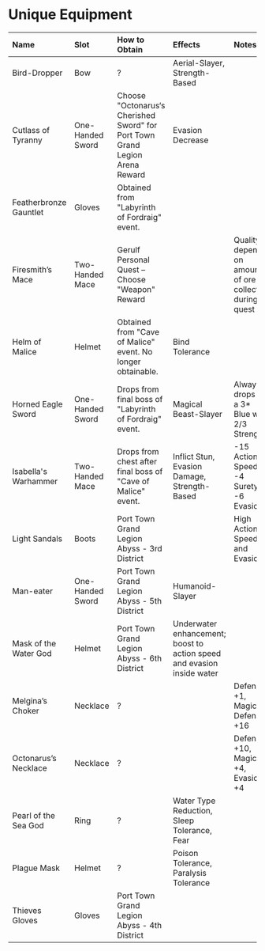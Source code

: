 #  Unique Equipment

| Name                   | Slot             | How to Obtain                                                                | Effects                                                                | Notes                                                   |
|:-----------------------|:-----------------|:-----------------------------------------------------------------------------|:-----------------------------------------------------------------------|:--------------------------------------------------------|
| Bird-Dropper           | Bow              | ?                                                                            | Aerial-Slayer, Strength-Based                                          |                                                         |
| Cutlass of Tyranny     | One-Handed Sword | Choose "Octonarus‘s Cherished Sword" for Port Town Grand Legion Arena Reward | Evasion Decrease                                                       |                                                         |
| Featherbronze Gauntlet | Gloves           | Obtained from "Labyrinth of Fordraig" event.                                 |                                                                        |                                                         |
| Firesmith’s Mace       | Two-Handed Mace  | Gerulf Personal Quest – Choose "Weapon" Reward                               |                                                                        | Quality depends on amount of ore collected during quest |
| Helm of Malice         | Helmet           | Obtained from "Cave of Malice" event. No longer obtainable.                  | Bind Tolerance                                                         |                                                         |
| Horned Eagle Sword     | One-Handed Sword | Drops from final boss of "Labyrinth of Fordraig" event.                      | Magical Beast-Slayer                                                   | Always drops as a 3* Blue with 2/3 Strength.            |
| Isabella's Warhammer   | Two-Handed Mace  | Drops from chest after final boss of "Cave of Malice" event.                 | Inflict Stun, Evasion Damage, Strength-Based                           | -15 Action Speed, -4 Surety, -6 Evasion.                |
| Light Sandals          | Boots            | Port Town Grand Legion Abyss - 3rd District                                  |                                                                        | High Action Speed and Evasion.                          |
| Man-eater              | One-Handed Sword | Port Town Grand Legion Abyss - 5th District                                  | Humanoid-Slayer                                                        |                                                         |
| Mask of the Water God  | Helmet           | Port Town Grand Legion Abyss - 6th District                                  | Underwater enhancement; boost to action speed and evasion inside water |                                                         |
| Melgina’s Choker       | Necklace         | ?                                                                            |                                                                        | Defense +1, Magic Defense +16                           |
| Octonarus’s Necklace   | Necklace         | ?                                                                            |                                                                        | Defense +10, Magic +4, Evasion +4                       |
| Pearl of the Sea God   | Ring             | ?                                                                            | Water Type Reduction, Sleep Tolerance, Fear                            |                                                         |
| Plague Mask            | Helmet           | ?                                                                            | Poison Tolerance, Paralysis Tolerance                                  |                                                         |
| Thieves Gloves         | Gloves           | Port Town Grand Legion Abyss - 4th District                                  |                                                                        |                                                         |
